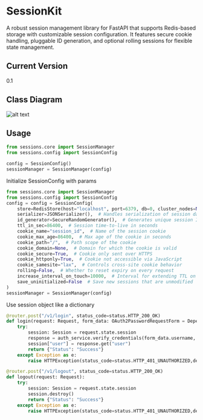# SessionKit
A robust session management library for FastAPI that supports Redis-based storage with customizable session configuration. It features secure cookie handling, pluggable ID generation, and optional rolling sessions for flexible state management.

## Current Version
0.1

## Class Diagram
![alt text](https://i.postimg.cc/G3F9bf8W/Screenshot-2025-08-10-at-11-56-28-PM.png)

## Usage
```python
from sessions.core import SessionManager
from sessions.config import SessionConfig

config = SessionConfig()
sessionManager = SessionManager(config)
```

Initialize SessionConfig with params
```python
from sessions.core import SessionManager
from sessions.config import SessionConfig
config = config = SessionConfig(
    store=RedisStore(host="localhost", port=6379, db=0, cluster_nodes=None),  # Backend store for session data
    serializer=JSONSerializer(),  # Handles serialization of session data
    id_generator=SecureRandomGenerator(),  # Generates unique session IDs
    ttl_in_sec=86400,  # Session time-to-live in seconds
    cookie_name="session_id",  # Name of the session cookie
    cookie_max_age=86400,  # Max age of the cookie in seconds
    cookie_path="/",  # Path scope of the cookie
    cookie_domain=None,  # Domain for which the cookie is valid
    cookie_secure=True,  # Cookie only sent over HTTPS
    cookie_httponly=True,  # Cookie not accessible via JavaScript
    cookie_samesite="lax",  # Controls cross-site cookie behavior
    rolling=False,  # Whether to reset expiry on every request
    increase_interval_on_touch=10000,  # Interval for extending TTL on touch (if rolling is True)
    save_uninitialized=False  # Save new sessions that are unmodified
)
sessionManager = SessionManager(config)
```

Use session object like a dictionary
```python
@router.post("/v1/login", status_code=status.HTTP_200_OK)
def login(request: Request, form_data: OAuth2PasswordRequestForm = Depends(),  auth_service: AuthService = Depends(get_auth_service)):
    try:
        session: Session = request.state.session
        response = auth_service.verify_credentials(form_data.username, form_data.password)
        session["user"] = response.get("user")
        return {"Status": "Success"}
    except Exception as e:
        raise HTTPException(status_code=status.HTTP_401_UNAUTHORIZED,detail=str(e))

@router.post("/v1/logout", status_code=status.HTTP_200_OK)
def logout(request: Request):
    try:
        session: Session = request.state.session
        session.destroy()
        return {"Status": "Success"}
    except Exception as e:
        raise HTTPException(status_code=status.HTTP_401_UNAUTHORIZED,detail=str(e))
